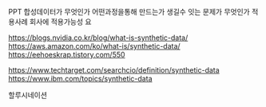 PPT 
합성데이터가 무엇인가
어떤과정을통해 만드는가
생길수 잇는 문제가 무엇인가
적용사례
회사에 적용가능성 요

https://blogs.nvidia.co.kr/blog/what-is-synthetic-data/
https://aws.amazon.com/ko/what-is/synthetic-data/
https://eehoeskrap.tistory.com/550

https://www.techtarget.com/searchcio/definition/synthetic-data
https://www.ibm.com/topics/synthetic-data


할루시네이션
